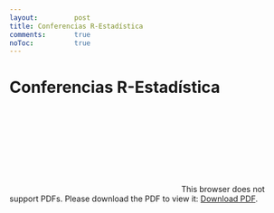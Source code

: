 ```yaml
---
layout: 		post
title: Conferencias R-Estadística
comments:		true
noToc:			true
---
```


Conferencias R-Estadística
===================

<object data="https://kimsa.ec/Catalogos/Catalogo_KIMSA_Nov.pdf" type="application/pdf" width="1100px" height="800px">
    <embed src="https://kimsa.ec/Catalogos/Catalogo_KIMSA_Nov.pdf">
        This browser does not support PDFs. Please download the PDF to view it: <a href="https://kimsa.ec/Catalogos/Catalogo_KIMSA_Nov.pdf">Download PDF</a>.</p>
    </embed>
</object>

